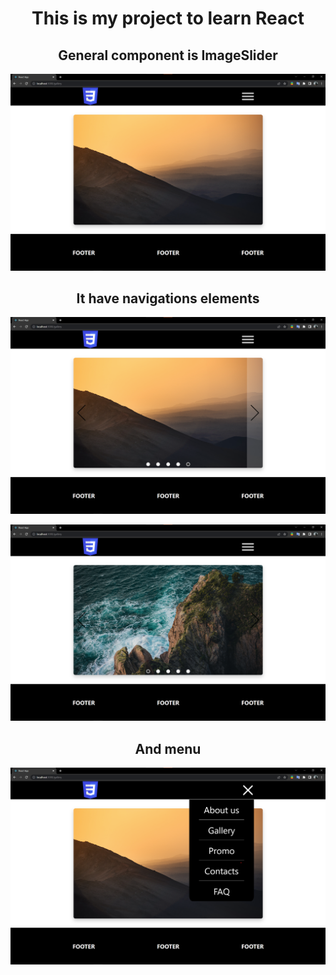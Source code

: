 <div align="center">

# This is my project to learn React

## General component is ImageSlider

![Slider without navigation](Scrins/Снимок%20экрана%202022-08-21%20173344.png)

## It have navigations elements

![Slider with navigation](Scrins/Снимок%20экрана%202022-08-21%20173409.png)

![Slider with navigation](Scrins/Снимок%20экрана%202022-08-21%20173425.png)

## And menu

![Slider with menu](Scrins/Снимок%20экрана%202022-08-21%20173307.png)

</div>

